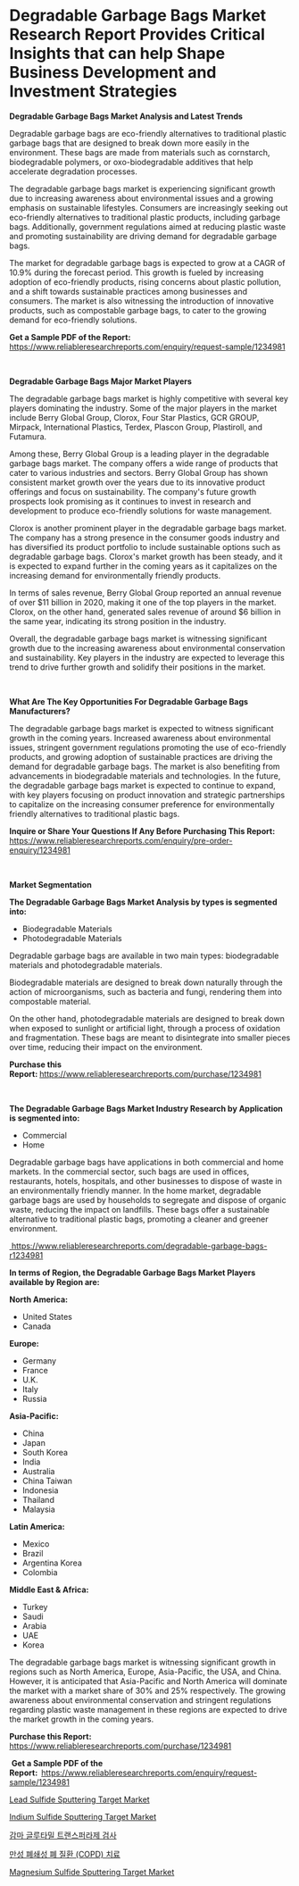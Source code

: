 <p><h1>Degradable Garbage Bags Market Research Report Provides Critical Insights that can help Shape Business Development and Investment Strategies</h1></p><p><strong>Degradable Garbage Bags Market Analysis and Latest Trends</strong></p>
<p><p>Degradable garbage bags are eco-friendly alternatives to traditional plastic garbage bags that are designed to break down more easily in the environment. These bags are made from materials such as cornstarch, biodegradable polymers, or oxo-biodegradable additives that help accelerate degradation processes.</p><p>The degradable garbage bags market is experiencing significant growth due to increasing awareness about environmental issues and a growing emphasis on sustainable lifestyles. Consumers are increasingly seeking out eco-friendly alternatives to traditional plastic products, including garbage bags. Additionally, government regulations aimed at reducing plastic waste and promoting sustainability are driving demand for degradable garbage bags.</p><p>The market for degradable garbage bags is expected to grow at a CAGR of 10.9% during the forecast period. This growth is fueled by increasing adoption of eco-friendly products, rising concerns about plastic pollution, and a shift towards sustainable practices among businesses and consumers. The market is also witnessing the introduction of innovative products, such as compostable garbage bags, to cater to the growing demand for eco-friendly solutions.</p></p>
<p><strong>Get a Sample PDF of the Report:&nbsp;</strong> <a href="https://www.reliableresearchreports.com/enquiry/request-sample/1234981">https://www.reliableresearchreports.com/enquiry/request-sample/1234981</a></p>
<p>&nbsp;</p>
<p><strong>Degradable Garbage Bags Major Market Players</strong></p>
<p><p>The degradable garbage bags market is highly competitive with several key players dominating the industry. Some of the major players in the market include Berry Global Group, Clorox, Four Star Plastics, GCR GROUP, Mirpack, International Plastics, Terdex, Plascon Group, Plastiroll, and Futamura.</p><p>Among these, Berry Global Group is a leading player in the degradable garbage bags market. The company offers a wide range of products that cater to various industries and sectors. Berry Global Group has shown consistent market growth over the years due to its innovative product offerings and focus on sustainability. The company's future growth prospects look promising as it continues to invest in research and development to produce eco-friendly solutions for waste management.</p><p>Clorox is another prominent player in the degradable garbage bags market. The company has a strong presence in the consumer goods industry and has diversified its product portfolio to include sustainable options such as degradable garbage bags. Clorox's market growth has been steady, and it is expected to expand further in the coming years as it capitalizes on the increasing demand for environmentally friendly products.</p><p>In terms of sales revenue, Berry Global Group reported an annual revenue of over $11 billion in 2020, making it one of the top players in the market. Clorox, on the other hand, generated sales revenue of around $6 billion in the same year, indicating its strong position in the industry.</p><p>Overall, the degradable garbage bags market is witnessing significant growth due to the increasing awareness about environmental conservation and sustainability. Key players in the industry are expected to leverage this trend to drive further growth and solidify their positions in the market.</p></p>
<p>&nbsp;</p>
<p><strong>What Are The Key Opportunities For Degradable Garbage Bags Manufacturers?</strong></p>
<p><p>The degradable garbage bags market is expected to witness significant growth in the coming years. Increased awareness about environmental issues, stringent government regulations promoting the use of eco-friendly products, and growing adoption of sustainable practices are driving the demand for degradable garbage bags. The market is also benefiting from advancements in biodegradable materials and technologies. In the future, the degradable garbage bags market is expected to continue to expand, with key players focusing on product innovation and strategic partnerships to capitalize on the increasing consumer preference for environmentally friendly alternatives to traditional plastic bags.</p></p>
<p><strong>Inquire or Share Your Questions If Any Before Purchasing This Report:</strong> <a href="https://www.reliableresearchreports.com/enquiry/pre-order-enquiry/1234981">https://www.reliableresearchreports.com/enquiry/pre-order-enquiry/1234981</a></p>
<p>&nbsp;</p>
<p><strong>Market Segmentation</strong></p>
<p><strong>The Degradable Garbage Bags Market Analysis by types is segmented into:</strong></p>
<p><ul><li>Biodegradable Materials</li><li>Photodegradable Materials</li></ul></p>
<p><p>Degradable garbage bags are available in two main types: biodegradable materials and photodegradable materials. </p><p>Biodegradable materials are designed to break down naturally through the action of microorganisms, such as bacteria and fungi, rendering them into compostable material. </p><p>On the other hand, photodegradable materials are designed to break down when exposed to sunlight or artificial light, through a process of oxidation and fragmentation. These bags are meant to disintegrate into smaller pieces over time, reducing their impact on the environment.</p></p>
<p><strong>Purchase this Report:&nbsp;</strong><a href="https://www.reliableresearchreports.com/purchase/1234981">https://www.reliableresearchreports.com/purchase/1234981</a></p>
<p>&nbsp;</p>
<p><strong>The Degradable Garbage Bags Market Industry Research by Application is segmented into:</strong></p>
<p><ul><li>Commercial</li><li>Home</li></ul></p>
<p><p>Degradable garbage bags have applications in both commercial and home markets. In the commercial sector, such bags are used in offices, restaurants, hotels, hospitals, and other businesses to dispose of waste in an environmentally friendly manner. In the home market, degradable garbage bags are used by households to segregate and dispose of organic waste, reducing the impact on landfills. These bags offer a sustainable alternative to traditional plastic bags, promoting a cleaner and greener environment.</p></p>
<p><a href="https://www.reliableresearchreports.com/degradable-garbage-bags-r1234981">&nbsp;https://www.reliableresearchreports.com/degradable-garbage-bags-r1234981</a></p>
<p><strong>In terms of Region, the Degradable Garbage Bags Market Players available by Region are:</strong></p>
<p>
    <p> <strong> North America: </strong>
        <ul>
            <li>United States</li>
            <li>Canada</li>
        </ul>
        </p> 
    <p> <strong> Europe: </strong>
        <ul>
            <li>Germany</li>
            <li>France</li>
            <li>U.K.</li>
            <li>Italy</li>
            <li>Russia</li>
        </ul>
        </p> 
    <p> <strong> Asia-Pacific: </strong>
        <ul>
            <li>China</li>
            <li>Japan</li>
            <li>South Korea</li>
            <li>India</li>
            <li>Australia</li>
            <li>China Taiwan</li>
            <li>Indonesia</li>
            <li>Thailand</li>
            <li>Malaysia</li>
        </ul>
        </p> 
    <p> <strong> Latin America: </strong>
        <ul>
            <li>Mexico</li>
            <li>Brazil</li>
            <li>Argentina Korea</li>
            <li>Colombia</li>
        </ul>
        </p> 
    <p> <strong> Middle East & Africa: </strong>
        <ul>
            <li>Turkey</li>
            <li>Saudi</li>
            <li>Arabia</li>
            <li>UAE</li>
            <li>Korea</li>
        </ul>
    </p>
    </p>
<p><p>The degradable garbage bags market is witnessing significant growth in regions such as North America, Europe, Asia-Pacific, the USA, and China. However, it is anticipated that Asia-Pacific and North America will dominate the market with a market share of 30% and 25% respectively. The growing awareness about environmental conservation and stringent regulations regarding plastic waste management in these regions are expected to drive the market growth in the coming years.</p></p>
<p><strong>Purchase this Report: </strong><a href="https://www.reliableresearchreports.com/purchase/1234981">https://www.reliableresearchreports.com/purchase/1234981</a></p>
<p>&nbsp;<strong>Get a Sample PDF of the Report:&nbsp;&nbsp;</strong><a href="https://www.reliableresearchreports.com/enquiry/request-sample/1234981">https://www.reliableresearchreports.com/enquiry/request-sample/1234981</a></p>
<p><strong></strong></p>
<p><p><a href="https://github.com/theanastasiyah/Market-Research-Report-List-1/blob/main/lead-sulfide-sputtering-target-market.md">Lead Sulfide Sputtering Target Market</a></p><p><a href="https://github.com/khlifeservices/Market-Research-Report-List-1/blob/main/indium-sulfide-sputtering-target-market.md">Indium Sulfide Sputtering Target Market</a></p><p><a href="https://github.com/vanessagrant665567/Market-Research-Report-List-2/blob/main/796496983309.md">감마 글루타밀 트랜스퍼라제 검사</a></p><p><a href="https://github.com/rrmadityapu/Market-Research-Report-List-2/blob/main/970642283310.md">만성 폐쇄성 폐 질환 (COPD) 치료</a></p><p><a href="https://github.com/lukmanduiky01/Market-Research-Report-List-1/blob/main/magnesium-sulfide-sputtering-target-market.md">Magnesium Sulfide Sputtering Target Market</a></p></p>